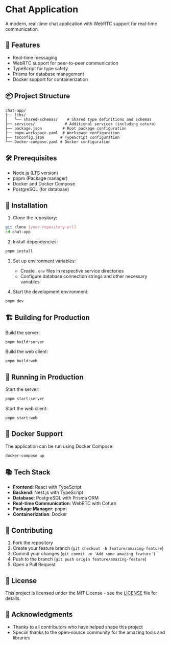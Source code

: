 # Chat Application

A modern, real-time chat application with WebRTC support for real-time communication.

## 🚀 Features

- Real-time messaging
- WebRTC support for peer-to-peer communication
- TypeScript for type safety
- Prisma for database management
- Docker support for containerization

## 📦 Project Structure

```
chat-app/
├── libs/
│   └── shared-schemas/    # Shared type definitions and schemas
├── services/             # Additional services (including coturn)
├── package.json         # Root package configuration
├── pnpm-workspace.yaml  # Workspace configuration
├── tsconfig.json       # TypeScript configuration
└── Docker-compose.yaml # Docker configuration
```

## 🛠️ Prerequisites

- Node.js (LTS version)
- pnpm (Package manager)
- Docker and Docker Compose
- PostgreSQL (for database)

## 🔧 Installation

1. Clone the repository:

```bash
git clone [your-repository-url]
cd chat-app
```

2. Install dependencies:

```bash
pnpm install
```

3. Set up environment variables:

   - Create `.env` files in respective service directories
   - Configure database connection strings and other necessary variables

4. Start the development environment:

```bash
pnpm dev
```

## 🏗️ Building for Production

Build the server:

```bash
pnpm build:server
```

Build the web client:

```bash
pnpm build:web
```

## 🚀 Running in Production

Start the server:

```bash
pnpm start:server
```

Start the web client:

```bash
pnpm start:web
```

## 🐳 Docker Support

The application can be run using Docker Compose:

```bash
docker-compose up
```

## 📚 Tech Stack

- **Frontend**: React with TypeScript
- **Backend**: Nest.js with TypeScript
- **Database**: PostgreSQL with Prisma ORM
- **Real-time Communication**: WebRTC with Coturn
- **Package Manager**: pnpm
- **Containerization**: Docker

## 🤝 Contributing

1. Fork the repository
2. Create your feature branch (`git checkout -b feature/amazing-feature`)
3. Commit your changes (`git commit -m 'Add some amazing feature'`)
4. Push to the branch (`git push origin feature/amazing-feature`)
5. Open a Pull Request

## 📝 License

This project is licensed under the MIT License - see the [LICENSE](LICENSE) file for details.

## 🙏 Acknowledgments

- Thanks to all contributors who have helped shape this project
- Special thanks to the open-source community for the amazing tools and libraries
